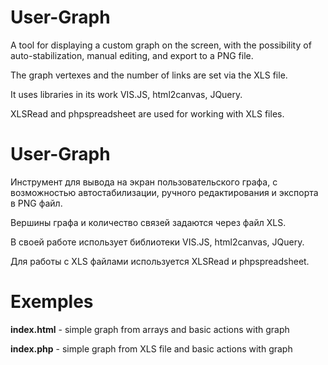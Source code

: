 # User-Graph

A tool for displaying a custom graph on the screen, with the possibility of auto-stabilization, manual editing, and export to a PNG file. 

The graph vertexes and the number of links are set via the XLS file.

It uses libraries in its work VIS.JS, html2canvas, JQuery. 

XLSRead and phpspreadsheet are used for working with XLS files.

# User-Graph

Инструмент для вывода на экран пользовательского графа, с возможностью автостабилизации, ручного редактирования и экспорта в PNG файл. 

Вершины графа и количество связей задаются через файл XLS.

В своей работе использует библиотеки VIS.JS, html2canvas, JQuery. 

Для работы с XLS файлами используется XLSRead и phpspreadsheet.

# Exemples

**index.html** - simple graph from arrays and basic actions with graph

**index.php** - simple graph from XLS file and basic actions with graph
